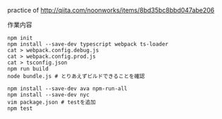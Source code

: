 practice of http://qiita.com/noonworks/items/8bd35bc8bbd047abe206


作業内容
```
npm init
npm install --save-dev typescript webpack ts-loader
cat > webpack.config.debug.js
cat > webpack.config.prod.js
cat > tsconfig.json
npm run build
node bundle.js # とりあえずビルドできることを確認

npm install --save-dev ava npm-run-all
npm install --save-dev nyc
vim package.json # testを追加
npm test
```

